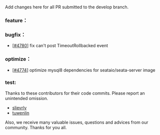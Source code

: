 Add changes here for all PR submitted to the develop branch.


<!-- Please add the `changes` to the following location(feature/bugfix/optimize/test) based on the type of PR -->

### feature：
 

### bugfix：
- [[#4780](https://github.com/seata/seata/pull/4780)] fix can't post TimeoutRollbacked event


### optimize：
- [[#4774](https://github.com/seata/seata/pull/4774)] optimize mysql8 dependencies for seataio/seata-server image 

### test:


Thanks to these contributors for their code commits. Please report an unintended omission.

<!-- Please make sure your Github ID is in the list below -->
- [slievrly](https://github.com/slievrly)
- [tuwenlin](https://github.com/tuwenlin)


Also, we receive many valuable issues, questions and advices from our community. Thanks for you all.
